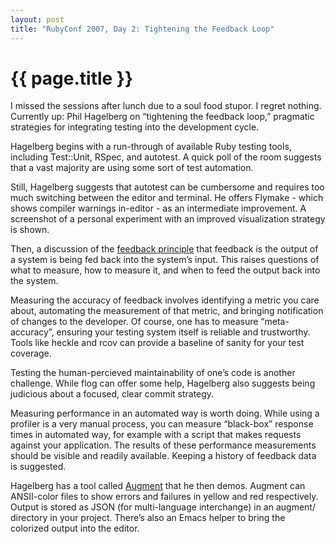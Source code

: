 ```yaml
---
layout: post
title: "RubyConf 2007, Day 2: Tightening the Feedback Loop"
---
```


{{ page.title }}
================

I missed the sessions after lunch due to a soul food stupor. I regret nothing. Currently up: Phil Hagelberg on “tightening the feedback loop,” pragmatic strategies for integrating testing into the development cycle.

Hagelberg begins with a run-through of available Ruby testing tools, including Test::Unit, RSpec, and autotest. A quick poll of the room suggests that a vast majority are using some sort of test automation.

Still, Hagelberg suggests that autotest can be cumbersome and requires too much switching between the editor and terminal. He offers Flymake - which shows compiler warnings in-editor - as an intermediate improvement. A screenshot of a personal experiment with an improved visualization strategy is shown.

Then, a discussion of the [feedback principle]() that feedback is the output of a system is being fed back into the system’s input. This raises questions of what to measure, how to measure it, and when to feed the output back into the system.

Measuring the accuracy of feedback involves identifying a metric you care about, automating the measurement of that metric, and bringing notification of changes to the developer. Of course, one has to measure “meta-accuracy”, ensuring your testing system itself is reliable and trustworthy. Tools like heckle and rcov can provide a baseline of sanity for your test coverage.

Testing the human-percieved maintainability of one’s code is another challenge. While flog can offer some help, Hagelberg also suggests being judicious about a focused, clear commit strategy.

Measuring performance in an automated way is worth doing. While using a profiler is a very manual process, you can measure “black-box” response times in automated way, for example with a script that makes requests against your application. The results of these performance measurements should be visible and readily available. Keeping a history of feedback data is suggested.

Hagelberg has a tool called [Augment](http://augment.rubyforge.org/) that he then demos. Augment can ANSII-color files to show errors and failures in yellow and red respectively. Output is stored as JSON (for multi-language interchange) in an augment/ directory in your project. There’s also an Emacs helper to bring the colorized output into the editor.
